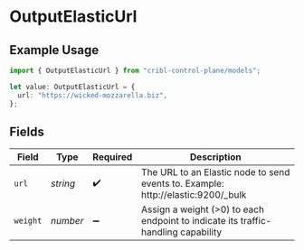 # OutputElasticUrl

## Example Usage

```typescript
import { OutputElasticUrl } from "cribl-control-plane/models";

let value: OutputElasticUrl = {
  url: "https://wicked-mozzarella.biz",
};
```

## Fields

| Field                                                                             | Type                                                                              | Required                                                                          | Description                                                                       |
| --------------------------------------------------------------------------------- | --------------------------------------------------------------------------------- | --------------------------------------------------------------------------------- | --------------------------------------------------------------------------------- |
| `url`                                                                             | *string*                                                                          | :heavy_check_mark:                                                                | The URL to an Elastic node to send events to. Example: http://elastic:9200/_bulk  |
| `weight`                                                                          | *number*                                                                          | :heavy_minus_sign:                                                                | Assign a weight (>0) to each endpoint to indicate its traffic-handling capability |